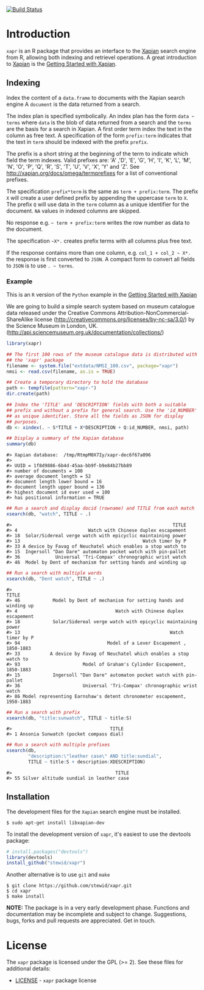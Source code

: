 [![Build Status](https://travis-ci.org/stewid/xapr.png)](https://travis-ci.org/stewid/xapr)

# Introduction

`xapr` is an R package that provides an interface to the
[Xapian](http://xapian.org/) search engine from R, allowing both
indexing and retrievel operations. A great introduction to
[Xapian](http://xapian.org/) is the
[Getting Started with Xapian](http://getting-started-with-xapian.readthedocs.org/en/latest/).

## Indexing

Index the content of a `data.frame` to documents with the Xapian
search engine A `document` is the data returned from a search.

The index plan is specified symbolically. An index plan has the form
`data ~ terms` where `data` is the blob of data returned from a search
and the `terms` are the basis for a search in Xapian. A first order
term index the text in the column as free text. A specification of the
form `prefix:term` indicates that the text in `term` should be
indexed with the prefix `prefix`.

The prefix is a short string at the beginning of the term to indicate
which field the term indexes. Valid prefixes are: 'A' ,'D', 'E', 'G',
'H', 'I', 'K', 'L', 'M', 'N', 'O', 'P', 'Q', 'R', 'S', 'T', 'U', 'V',
'X', 'Y' and 'Z'. See http://xapian.org/docs/omega/termprefixes for a
list of conventional prefixes.

The specification `prefix*term` is the same as `term +
prefix:term`. The prefix `X` will create a user defined prefix by
appending the uppercase `term` to `X`. The prefix `Q` will use data
in the `term` column as a unique identifier for the document. `NA`
values in indexed columns are skipped.

No response e.g. `~ term + prefix:term` writes the row number as
data to the document.

The specification `~X*.` creates prefix terms with all columns plus
free text.

If the response contains more than one column, e.g. `col_1 + col_2 ~
X*.` the response is first converted to `JSON`. A compact form to
convert all fields to `JSON` is to use `. ~ terms`.

### Example

This is an `R` version of the `Python` example in the
[Getting Started with Xapian](http://getting-started-with-xapian.readthedocs.org/en/latest/practical_example/index.html)

We are going to build a simple search system based on museum catalogue
data released under the Creative Commons Attribution-NonCommercial-
ShareAlike license (http://creativecommons.org/licenses/by-nc-sa/3.0/)
by the Science Museum in London, UK.
(http://api.sciencemuseum.org.uk/documentation/collections/)


```r
library(xapr)

## The first 100 rows of the museum catalogue data is distributed with
## the 'xapr' package
filename <- system.file("extdata/NMSI_100.csv", package="xapr")
nmsi <- read.csv(filename, as.is = TRUE)

## Create a temporary directory to hold the database
path <- tempfile(pattern="xapr-")
dir.create(path)

## Index the 'TITLE' and 'DESCRIPTION' fields with both a suitable
## prefix and without a prefix for general search. Use the 'id_NUMBER'
## as unique identifier. Store all the fields as JSON for display
## purposes.
db <- xindex(. ~ S*TITLE + X*DESCRIPTION + Q:id_NUMBER, nmsi, path)

## Display a summary of the Xapian database
summary(db)
```

```
#> Xapian database:  /tmp/RtmpM0X7Iy/xapr-dec6f67a096 
#> 
#> UUID = 1f8d9886-6b4d-45aa-bb9f-b9e84b27bb89 
#> number of documents = 100 
#> average document length = 52 
#> document length lower bound = 16 
#> document length upper bound = 136 
#> highest document id ever used = 100 
#> has positional information = TRUE
```

```r
## Run a search and display docid (rowname) and TITLE from each match
xsearch(db, "watch", TITLE ~ .)
```

```
#>                                                           TITLE
#> 4                          Watch with Chinese duplex escapement
#> 18  Solar/Sidereal verge watch with epicyclic maintaining power
#> 13                                             Watch timer by P
#> 33 A device by Favag of Neuchatel which enables a stop watch to
#> 15  Ingersoll "Dan Dare" automaton pocket watch with pin-pallet
#> 36             Universal 'Tri-Compax' chronographic wrist watch
#> 46  Model by Dent of mechanism for setting hands and winding up
```

```r
## Run a search with multiple words
xsearch(db, "Dent watch", TITLE ~ .)
```

```
#>                                                                     TITLE
#> 46            Model by Dent of mechanism for setting hands and winding up
#> 4                                    Watch with Chinese duplex escapement
#> 18            Solar/Sidereal verge watch with epicyclic maintaining power
#> 13                                                       Watch timer by P
#> 94                                Model of a Lever Escapement , 1850-1883
#> 33           A device by Favag of Neuchatel which enables a stop watch to
#> 93                       Model of Graham's Cylinder Escapement, 1850-1883
#> 15            Ingersoll "Dan Dare" automaton pocket watch with pin-pallet
#> 36                       Universal 'Tri-Compax' chronographic wrist watch
#> 86 Model representing Earnshaw's detent chronometer escapement, 1950-1883
```

```r
## Run a search with prefix
xsearch(db, "title:sunwatch", TITLE ~ title:S)
```

```
#>                                    TITLE
#> 1 Ansonia Sunwatch (pocket compass dial)
```

```r
## Run a search with multiple prefixes
xsearch(db,
        "description:\"leather case\" AND title:sundial",
        TITLE ~ title:S + description:XDESCRIPTION)
```

```
#>                                      TITLE
#> 55 Silver altitude sundial in leather case
```

## Installation

The development files for the `Xapian` search engine must be
installed.

```
$ sudo apt-get install libxapian-dev
```

To install the development version of `xapr`, it's easiest to use the
devtools package:


```r
# install.packages("devtools")
library(devtools)
install_github("stewid/xapr")
```

Another alternative is to use `git` and `make`

```
$ git clone https://github.com/stewid/xapr.git
$ cd xapr
$ make install
```

**NOTE:** The package is in a very early development phase. Functions
and documentation may be incomplete and subject to
change. Suggestions, bugs, forks and pull requests are
appreciated. Get in touch.

# License

The `xapr` package is licensed under the GPL (>= 2). See these files
for additional details:

- [LICENSE](LICENSE)     - `xapr` package license
